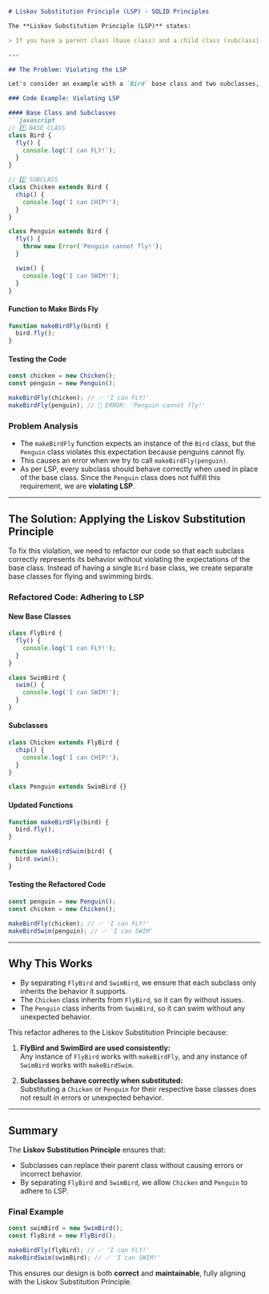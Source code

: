 ```markdown
# Liskov Substitution Principle (LSP) - SOLID Principles

The **Liskov Substitution Principle (LSP)** states:

> If you have a parent class (base class) and a child class (subclass), you should be able to use the child class wherever the parent class is expected without causing errors or unexpected behavior.

---

## The Problem: Violating the LSP

Let's consider an example with a `Bird` base class and two subclasses, `Chicken` and `Penguin`.

### Code Example: Violating LSP

#### Base Class and Subclasses
```javascript
// 1️⃣ BASE CLASS
class Bird {
  fly() {
    console.log('I can FLY!');
  }
}

// 2️⃣ SUBCLASS
class Chicken extends Bird {
  chip() {
    console.log('I can CHIP!');
  }
}

class Penguin extends Bird {
  fly() {
    throw new Error('Penguin cannot fly!');
  }

  swim() {
    console.log('I can SWIM!');
  }
}
```

#### Function to Make Birds Fly
```javascript
function makeBirdFly(bird) {
  bird.fly();
}
```

#### Testing the Code
```javascript
const chicken = new Chicken();
const penguin = new Penguin();

makeBirdFly(chicken); // ✅ 'I can FLY!'
makeBirdFly(penguin); // 🚨 ERROR: 'Penguin cannot fly!'
```

### Problem Analysis

- The `makeBirdFly` function expects an instance of the `Bird` class, but the `Penguin` class violates this expectation because penguins cannot fly.
- This causes an error when we try to call `makeBirdFly(penguin)`.
- As per LSP, every subclass should behave correctly when used in place of the base class. Since the `Penguin` class does not fulfill this requirement, we are **violating LSP**.

---

## The Solution: Applying the Liskov Substitution Principle

To fix this violation, we need to refactor our code so that each subclass correctly represents its behavior without violating the expectations of the base class. Instead of having a single `Bird` base class, we create separate base classes for flying and swimming birds.

### Refactored Code: Adhering to LSP

#### New Base Classes
```javascript
class FlyBird {
  fly() {
    console.log('I can FLY!');
  }
}

class SwimBird {
  swim() {
    console.log('I can SWIM!');
  }
}
```

#### Subclasses
```javascript
class Chicken extends FlyBird {
  chip() {
    console.log('I can CHIP!');
  }
}

class Penguin extends SwimBird {}
```

#### Updated Functions
```javascript
function makeBirdFly(bird) {
  bird.fly();
}

function makeBirdSwim(bird) {
  bird.swim();
}
```

#### Testing the Refactored Code
```javascript
const penguin = new Penguin();
const chicken = new Chicken();

makeBirdFly(chicken); // ✅ 'I can FLY!'
makeBirdSwim(penguin); // ✅ 'I can SWIM'
```

---

## Why This Works

- By separating `FlyBird` and `SwimBird`, we ensure that each subclass only inherits the behavior it supports.
- The `Chicken` class inherits from `FlyBird`, so it can fly without issues.
- The `Penguin` class inherits from `SwimBird`, so it can swim without any unexpected behavior.

This refactor adheres to the Liskov Substitution Principle because:

1. **FlyBird and SwimBird are used consistently:**  
   Any instance of `FlyBird` works with `makeBirdFly`, and any instance of `SwimBird` works with `makeBirdSwim`.

2. **Subclasses behave correctly when substituted:**  
   Substituting a `Chicken` or `Penguin` for their respective base classes does not result in errors or unexpected behavior.

---

## Summary

The **Liskov Substitution Principle** ensures that:

- Subclasses can replace their parent class without causing errors or incorrect behavior.
- By separating `FlyBird` and `SwimBird`, we allow `Chicken` and `Penguin` to adhere to LSP.

### Final Example
```javascript
const swimBird = new SwimBird();
const flyBird = new FlyBird();

makeBirdFly(flyBird); // ✅ 'I can FLY!'
makeBirdSwim(swimBird); // ✅ 'I can SWIM!'
```

This ensures our design is both **correct** and **maintainable**, fully aligning with the Liskov Substitution Principle.
```